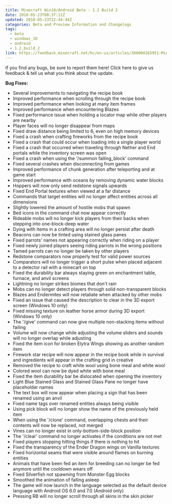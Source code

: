 ```yaml
---
title: Minecraft Win10/Android Beta - 1.2 Build 2
date: 2018-05-23T08:37:11Z
updated: 2018-05-23T22:44:44Z
categories: Beta and Preview Information and Changelogs
tags:
  - beta
  - windows_10
  - android
  - 1.2_build_2
link: https://feedback.minecraft.net/hc/en-us/articles/360004165951-Minecraft-Win10-Android-Beta-1-2-Build-2
---
```


If you find any bugs, be sure to report them here! Click here to give us feedback & tell us what you think about the update.

  
**Bug Fixes:**

- Several improvements to navigating the recipe book
- Improved performance when scrolling through the recipe book
- Improved performance when looking at many item frames
- Improved performance when encountering Blazes
- Fixed performance issue when holding a locator map while other players are nearby
- Player faces will no longer disappear from maps
- Fixed draw distance being limited to 6, even on high memory devices
- Fixed a crash when crafting fireworks from the recipe book
- Fixed a crash that could occur when loading into a single player world
- Fixed a crash that occurred when traveling through Nether and End portals while the inventory screen was open
- Fixed a crash when using the '/summon falling_block' command
- Fixed several crashes when disconnecting from games
- Improved performance of chunk generation after teleporting and at game start
- Improved performance with oceans by removing dynamic water blocks
- Hoppers will now only send redstone signals upwards
- Fixed End Portal textures when viewed at a far distance
- Commands that target entities will no longer affect entities across all dimensions
- Slightly lowered the amount of hostile mobs that spawn
- Bed icons in the command chat now appear correctly
- Rideable mobs will no longer kick players from their backs when stepping into one-block-deep water
- Dying with items in a crafting area will no longer persist after death
- Beacons can now be tinted using stained glass panes
- Fixed parrots' names not appearing correctly when riding on a player
- Fixed newly joined players seeing riding parrots in the wrong positions
- Tamed parrots can no longer be taken by other players
- Redstone comparators now properly test for valid power sources
- Comparators will no longer trigger a short pulse when placed adjacent to a detector rail with a minecart on top
- Fixed the durability bar always staying green on enchantment table, furnace, and anvil screens
- Lightning no longer strikes biomes that don't rain
- Mobs can no longer detect players through solid non-transparent blocks
- Blazes and Endermites will now retaliate when attacked by other mobs
- Fixed an issue that caused the description to clear in the 3D export screen (Windows 10 only)
- Fixed missing texture on leather horse armor during 3D export (Windows 10 only)
- The '/give' command can now give multiple non-stacking items without failing
- Volume will now change while adjusting the volume sliders and sounds will no longer overlap while adjusting
- Fixed the item icon for broken Elytra Wings showing as another random item
- Firework star recipe will now appear in the recipe book while in survival and ingredients will appear in the crafting grid in creative
- Removed the recipe to craft white wool using bone meal and white wool
- Colored wool can now be dyed white with bone meal
- Fixed the item durability bar be dislocated when opening the inventory
- Light Blue Stained Glass and Stained Glass Pane no longer have placeholder names
- The text box will now appear when placing a sign that has been renamed using an anvil
- Fixed name tags over renamed entities always being visible
- Using pick block will no longer show the name of the previously held item
- When using the '/clone' command, overlapping chests and their contents will now be replaced, not merged
- Vines can no longer exist in only-bottom-side-block position
- The '/clear' command no longer activates if the conditions are not met
- Fixed players stopping hitting things if there is nothing to hit
- Fixed the transparency of the Ender Dragon wings on Vanilla textures
- Fixed horizontal seams that were visible around flames on burning entities
- Animals that have been fed an item for breeding can no longer be fed anymore until the cooldown wears off
- Fixed Silverfish not spawning from Monster Egg blocks
- Smoothed the animation of falling asleep
- The game will now launch in the language selected as the default device language with Android OS 6.0 and 7.0 (Android only)
- Pressing RB will no longer scroll through all skins in the skin picker

